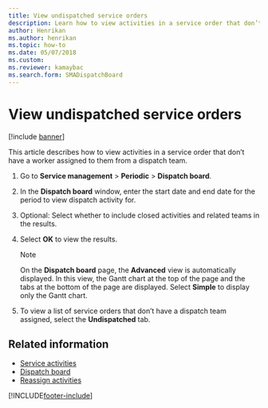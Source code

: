 ```yaml
---
title: View undispatched service orders   
description: Learn how to view activities in a service order that don’t have a worker assigned to them from a dispatch team, including a step-by-step process.
author: Henrikan
ms.author: henrikan
ms.topic: how-to
ms.date: 05/07/2018
ms.custom:
ms.reviewer: kamaybac
ms.search.form: SMADispatchBoard
---
```



# View undispatched service orders

[!include [banner](../includes/banner.md)]

This article describes how to view activities in a service order that don’t have a worker assigned to them from a dispatch team.

1. Go to **Service management** \> **Periodic** \> **Dispatch board**.

2. In the **Dispatch board** window, enter the start date and end date for the period to view dispatch activity for.

3. Optional: Select whether to include closed activities and related teams in the results.

4. Select **OK** to view the results.

    > [!NOTE]
    > On the **Dispatch board** page, the **Advanced** view is automatically displayed. In this view, the Gantt chart at the top of the page and the tabs at the bottom of the page are displayed. Select **Simple** to display only the Gantt chart.

5. To view a list of service orders that don’t have a dispatch team assigned, select the **Undispatched** tab.

## Related information

- [Service activities](service-activities.md)
- [Dispatch board](dispatch-board.md)
- [Reassign activities](reassign-activities.md)

[!INCLUDE[footer-include](../../includes/footer-banner.md)]
